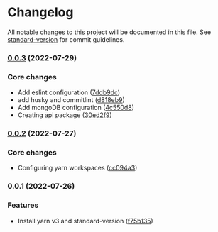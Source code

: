 # Changelog

All notable changes to this project will be documented in this file. See [standard-version](https://github.com/conventional-changelog/standard-version) for commit guidelines.

### [0.0.3](https://github.com/bcentdev/to-do-list/compare/v0.0.2...v0.0.3) (2022-07-29)


### Core changes

* Add eslint configuration ([7ddb9dc](https://github.com/bcentdev/to-do-list/commit/7ddb9dc3e9495af187f9f65bfb58afaddc419d2c))
* add husky and commitlint ([d818eb9](https://github.com/bcentdev/to-do-list/commit/d818eb972ce07fb02e12d0862d61eb048c423c0a))
* Add mongoDB configuration ([4c550d8](https://github.com/bcentdev/to-do-list/commit/4c550d83c213577eb79078c2b8ef2f0a1357785a))
* Creating api package ([30ed2f9](https://github.com/bcentdev/to-do-list/commit/30ed2f935c8eb999589ca1e43044ca849e2a7f0d))

### [0.0.2](https://github.com/bcentdev/to-do-list/compare/v0.0.1...v0.0.2) (2022-07-27)


### Core changes

* Configuring yarn workspaces ([cc094a3](https://github.com/bcentdev/to-do-list/commit/cc094a3b26bbe2521d0351b815c659ce1684fb2c))

### 0.0.1 (2022-07-26)


### Features

* Install yarn v3 and standard-version ([f75b135](https://github.com/bcentdev/to-do-list/commit/f75b135cc661d2786179bb8639cfb1f48436f91f))

